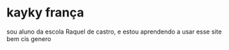 # kayky frança
sou aluno da escola Raquel de castro, e estou aprendendo a usar esse site bem cis genero
